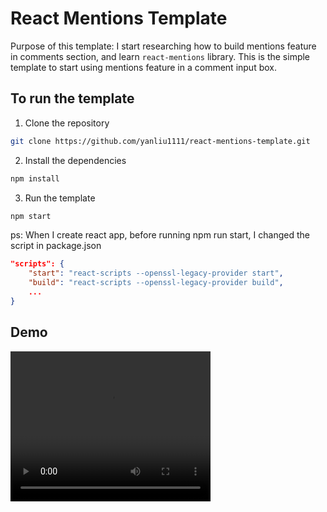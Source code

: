 # React Mentions Template

Purpose of this template: I start researching how to build mentions feature in comments section, and learn `react-mentions` library. This is the simple template to start using mentions feature in a comment input box.

## To run the template

1. Clone the repository

```bash
git clone https://github.com/yanliu1111/react-mentions-template.git
```

2. Install the dependencies

```bash
npm install
```

3. Run the template

```bash
npm start
```

ps: When I create react app, before running npm run start, I changed the script in package.json

```json
"scripts": {
    "start": "react-scripts --openssl-legacy-provider start",
    "build": "react-scripts --openssl-legacy-provider build",
    ...
}
```

## Demo

<video width="320" height="240" controls>

  <source src="demo.mp4" type="video/mp4">
</video>
